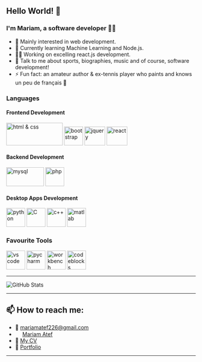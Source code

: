 ## Hello World! 👋

### I'm Mariam, a software developer 👩‍💻

- 👀 Mainly interested in web development.
- 🌱 Currently learning Machine Learning and Node.js.
- 🏋️‍♀️ Working on excelling react.js development.
- 💬 Talk to me about sports, biographies, music and of course, software development!
- ⚡ Fun fact: an amateur author & ex-tennis player who paints and knows un peu de français 🥐

### Languages

#### Frontend Development
<img src="https://www.freepnglogos.com/uploads/html5-logo-png/html5-logo-best-web-design-psd-html-cms-development-ecommerce-6.png" alt="html & css" width="150" height="60">  <img src="https://upload.wikimedia.org/wikipedia/commons/thumb/b/b2/Bootstrap_logo.svg/640px-Bootstrap_logo.svg.png" alt="bootstrap" width="50" height="50">  <img src="https://cdn.iconscout.com/icon/free/png-256/free-jquery-8-1175153.png" alt="jquery" width="55" height="50"> <img src="https://upload.wikimedia.org/wikipedia/commons/thumb/a/a7/React-icon.svg/2300px-React-icon.svg.png" alt="react" width="55" height="50"> 


#### Backend Development
<img src="https://www.freepnglogos.com/uploads/logo-mysql-png/logo-mysql-mysql-logo-png-images-are-download-crazypng-6.png" alt="mysql" width="100" height="50">   <img src="https://img.freepik.com/free-icon/php_318-698171.jpg" alt="php" width="50" height="50">

#### Desktop Apps Development
<img src="https://upload.wikimedia.org/wikipedia/commons/thumb/c/c3/Python-logo-notext.svg/1869px-Python-logo-notext.svg.png" alt="python" width="50" height="50"> <img src="https://upload.wikimedia.org/wikipedia/commons/1/19/C_Logo.png" alt="C" width="50" height="50"> <img src="https://brandslogos.com/wp-content/uploads/thumbs/c-logo-vector.svg" alt="c++" width="50" height="50"> <img src="https://upload.wikimedia.org/wikipedia/commons/thumb/2/21/Matlab_Logo.png/667px-Matlab_Logo.png" alt="matlab" width="50" height="50">

### Favourite Tools

<img src="https://upload.wikimedia.org/wikipedia/commons/thumb/9/9a/Visual_Studio_Code_1.35_icon.svg/2048px-Visual_Studio_Code_1.35_icon.svg.png" alt="vs code" width="50" height="50"> <img src="https://upload.wikimedia.org/wikipedia/commons/thumb/1/1d/PyCharm_Icon.svg/1024px-PyCharm_Icon.svg.png" alt="pycharm" width="50" height="50"> <img src="https://www.freepnglogos.com/uploads/logo-mysql-png/logo-mysql-how-setup-mysql-workbench-database-for-wordpress-20.png" alt="workbench" width="50" height="50"> <img src="https://www.codewithc.com/wp-content/uploads/2014/08/codeblocks-featured.png" alt="codeblocks" width="50" height="50">

<hr>

![GitHub Stats](https://github-readme-stats.vercel.app/api/top-langs?username=MariamAtef226&langs_count=12&show_icons=true&locale=en&layout=compact&theme=dark&hide_progress=true)

<hr>

## 📫 How to reach me:


- 📧 mariamatef226@gmail.com
- <img src="https://cdn-icons-png.flaticon.com/512/174/174857.png" width="15" height="15"> <a href="https://www.linkedin.com/in/mariam-atef-53a8031b1?lipi=urn%3Ali%3Apage%3Ad_flagship3_profile_view_base_contact_details%3BGrnfGZcOSdS%2FaxwiJOvlGw%3D%3D" target="_blank"> Mariam Atef </a>
- :page_facing_up: <a href="https://drive.google.com/file/d/1hxt5xjWIuSn4xLW9wm7n1fR6iYB6D_GY/view?usp=drive_link" target="_blank">My CV</a>
- 👧 <a href="https://mariamatef226.github.io/mariam-atef-portfolio/" target="_blank">Portfolio</a>

<hr>


<!---
MariamAtef226/MariamAtef226 is a ✨ special ✨ repository because its `README.md` (this file) appears on your GitHub profile.
You can click the Preview link to take a look at your changes.
--->
